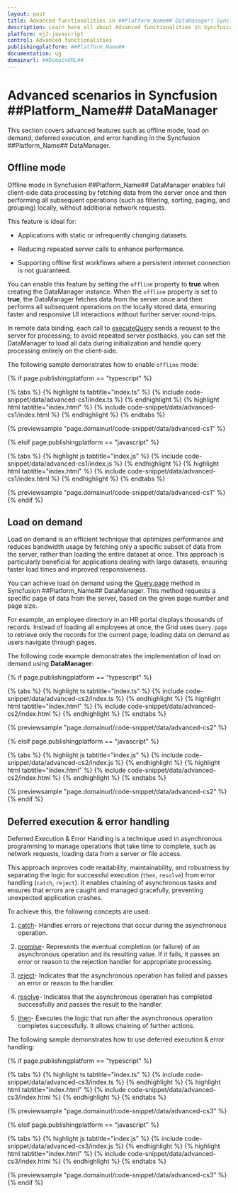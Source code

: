```yaml
---
layout: post
title: Advanced functionalities in ##Platform_Name## DataManager| Syncfusion
description: Learn here all about Advanced functionalities in Syncfusion ##Platform_Name## DataManager of Syncfusion Essential JS 2 and more.
platform: ej2-javascript
control: Advanced functionalities
publishingplatform: ##Platform_Name##
documentation: ug
domainurl: ##DomainURL##
---
```


# Advanced scenarios in Syncfusion ##Platform_Name## DataManager

This section covers advanced features such as offline mode, load on demand, deferred execution, and error handling in the Syncfusion ##Platform_Name## DataManager.

## Offline mode

Offline mode in Syncfusion ##Platform_Name## DataManager enables full client-side data processing by fetching data from the server once and then performing all subsequent operations (such as filtering, sorting, paging, and grouping) locally, without additional network requests.

This feature is ideal for:

* Applications with static or infrequently changing datasets.

* Reducing repeated server calls to enhance performance.

* Supporting offline first workflows where a persistent internet connection is not guaranteed.

You can enable this feature by setting the `offline` property to **true** when creating the DataManager instance. When the `offline` property is set to **true**, the DataManager fetches data from the server once and then performs all subsequent operations on the locally stored data, ensuring faster and responsive UI interactions without further server round-trips.

In remote data binding, each call to [executeQuery](../api/data/dataManager/#executequery) sends a request to the server for processing; to avoid repeated server postbacks, you can set the DataManager to load all data during initialization and handle query processing entirely on the client-side. 

The following sample demonstrates how to enable `offline` mode:

{% if page.publishingplatform == "typescript" %}

{% tabs %}
{% highlight ts tabtitle="index.ts" %}
{% include code-snippet/data/advanced-cs1/index.ts %}
{% endhighlight %}
{% highlight html tabtitle="index.html" %}
{% include code-snippet/data/advanced-cs1/index.html %}
{% endhighlight %}
{% endtabs %}
        
{% previewsample "page.domainurl/code-snippet/data/advanced-cs1" %}

{% elsif page.publishingplatform == "javascript" %}

{% tabs %}
{% highlight js tabtitle="index.js" %}
{% include code-snippet/data/advanced-cs1/index.js %}
{% endhighlight %}
{% highlight html tabtitle="index.html" %}
{% include code-snippet/data/advanced-cs1/index.html %}
{% endhighlight %}
{% endtabs %}

{% previewsample "page.domainurl/code-snippet/data/advanced-cs1" %}
{% endif %}

## Load on demand

Load on demand is an efficient technique that optimizes performance and reduces bandwidth usage by fetching only a specific subset of data from the server, rather than loading the entire dataset at once. This approach is particularly beneficial for applications dealing with large datasets, ensuring faster load times and improved responsiveness.

You can achieve load on demand using the [Query.page](../api/data/query/#page) method in Syncfusion ##Platform_Name## DataManager. This method requests a specific page of data from the server, based on the given page number and page size.

For example, an employee directory in an HR portal displays thousands of records. Instead of loading all employees at once, the Grid uses `Query.page` to retrieve only the records for the current page, loading data on demand as users navigate through pages.

The following code example demonstrates the implementation of load on demand using **DataManager**:

{% if page.publishingplatform == "typescript" %}

{% tabs %}
{% highlight ts tabtitle="index.ts" %}
{% include code-snippet/data/advanced-cs2/index.ts %}
{% endhighlight %}
{% highlight html tabtitle="index.html" %}
{% include code-snippet/data/advanced-cs2/index.html %}
{% endhighlight %}
{% endtabs %}
        
{% previewsample "page.domainurl/code-snippet/data/advanced-cs2" %}

{% elsif page.publishingplatform == "javascript" %}

{% tabs %}
{% highlight js tabtitle="index.js" %}
{% include code-snippet/data/advanced-cs2/index.js %}
{% endhighlight %}
{% highlight html tabtitle="index.html" %}
{% include code-snippet/data/advanced-cs2/index.html %}
{% endhighlight %}
{% endtabs %}

{% previewsample "page.domainurl/code-snippet/data/advanced-cs2" %}
{% endif %}

## Deferred execution & error handling

Deferred Execution & Error Handling is a technique used in asynchronous programming to manage operations that take time to complete, such as network requests, loading data from a server or file access. 

This approach improves code readability, maintainability, and robustness by separating the logic for successful execution (`then`, `resolve`) from error handling (`catch`, `reject`). It enables chaining of asynchronous tasks and ensures that errors are caught and managed gracefully, preventing unexpected application crashes.

To achieve this, the following concepts are used:

1. [catch](../api/data/deferred/#catch)- Handles errors or rejections that occur during the asynchronous operation.

2. [promise](../api/data/deferred/#promise)- Represents the eventual completion (or failure) of an asynchronous operation and its resulting value. If it fails, it passes an error or reason to the rejection handler for appropriate processing.

3. [reject](../api/data/deferred/#reject)- Indicates that the asynchronous operation has failed and passes an error or reason to the handler.

4. [resolve](../api/data/deferred/#resolve)- Indicates that the asynchronous operation has completed successfully and passes the result to the handler.

5. [then](../api/data/deferred/#then)- Executes the logic that run after the asynchronous operation completes successfully. It allows chaining of further actions.

The following sample demonstrates how to use deferred execution & error handling:

{% if page.publishingplatform == "typescript" %}

{% tabs %}
{% highlight ts tabtitle="index.ts" %}
{% include code-snippet/data/advanced-cs3/index.ts %}
{% endhighlight %}
{% highlight html tabtitle="index.html" %}
{% include code-snippet/data/advanced-cs3/index.html %}
{% endhighlight %}
{% endtabs %}
        
{% previewsample "page.domainurl/code-snippet/data/advanced-cs3" %}

{% elsif page.publishingplatform == "javascript" %}

{% tabs %}
{% highlight js tabtitle="index.js" %}
{% include code-snippet/data/advanced-cs3/index.js %}
{% endhighlight %}
{% highlight html tabtitle="index.html" %}
{% include code-snippet/data/advanced-cs3/index.html %}
{% endhighlight %}
{% endtabs %}

{% previewsample "page.domainurl/code-snippet/data/advanced-cs3" %}
{% endif %}